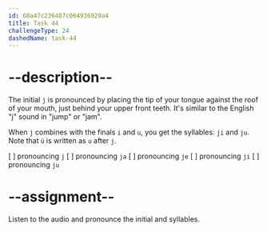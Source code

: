 ```yaml
---
id: 68a47c236487c064936929a4
title: Task 44
challengeType: 24
dashedName: task-44
---
```


<!--SPEAKING-->

<!-- (Audio) A: j, ji, ju -->

# --description--

The initial `j` is pronounced by placing the tip of your tongue against the roof of your mouth, just behind your upper front teeth. It's similar to the English "j" sound in "jump" or "jam".

When `j` combines with the finals `i` and `u`, you get the syllables: `ji` and `ju`. Note that `ü` is written as `u` after `j`.

[ ] pronouncing `j`
[ ] pronouncing `ja`
[ ] pronouncing `je`
[ ] pronouncing `ji`
[ ] pronouncing `ju`

# --assignment--

Listen to the audio and pronounce the initial and syllables.
